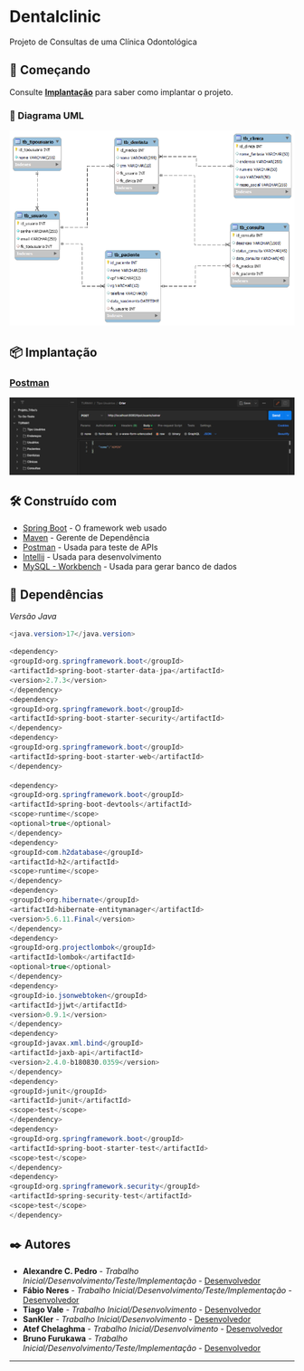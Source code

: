 # Dentalclinic

Projeto de Consultas de uma Clínica Odontológica

## 🚀 Começando

Consulte **[Implantação](#-implantao)** para saber como implantar o projeto.
### 🎲 Diagrama UML

![Imagem do diagrama UML](./images/diagrama-dentista.png)

## 📦 Implantação

### [Postman](Postman/TURMA1.postman_collection.json)
![Imagem postman](./images/postman.png)
## 🛠️ Construído com

* [Spring Boot](https://spring.io/) - O framework web usado
* [Maven](https://maven.apache.org/) - Gerente de Dependência
* [Postman](https://www.postman.com/) - Usada para teste de APIs
* [Intellij](https://www.jetbrains.com/idea/) - Usada para desenvolvimento
* [MySQL - Workbench](https://www.mysql.com/products/workbench/) - Usada para gerar banco de dados

## 🔗 Dependências
_Versão Java_
```java
<java.version>17</java.version>
```
```java
<dependency>
<groupId>org.springframework.boot</groupId>
<artifactId>spring-boot-starter-data-jpa</artifactId>
<version>2.7.3</version>
</dependency>
<dependency>
<groupId>org.springframework.boot</groupId>
<artifactId>spring-boot-starter-security</artifactId>
</dependency>
<dependency>
<groupId>org.springframework.boot</groupId>
<artifactId>spring-boot-starter-web</artifactId>
</dependency>

<dependency>
<groupId>org.springframework.boot</groupId>
<artifactId>spring-boot-devtools</artifactId>
<scope>runtime</scope>
<optional>true</optional>
</dependency>
<dependency>
<groupId>com.h2database</groupId>
<artifactId>h2</artifactId>
<scope>runtime</scope>
</dependency>
<dependency>
<groupId>org.hibernate</groupId>
<artifactId>hibernate-entitymanager</artifactId>
<version>5.6.11.Final</version>
</dependency>
<dependency>
<groupId>org.projectlombok</groupId>
<artifactId>lombok</artifactId>
<optional>true</optional>
</dependency>
<dependency>
<groupId>io.jsonwebtoken</groupId>
<artifactId>jjwt</artifactId>
<version>0.9.1</version>
</dependency>
<dependency>
<groupId>javax.xml.bind</groupId>
<artifactId>jaxb-api</artifactId>
<version>2.4.0-b180830.0359</version>
</dependency>
<dependency>
<groupId>junit</groupId>
<artifactId>junit</artifactId>
<scope>test</scope>
</dependency>
<dependency>
<groupId>org.springframework.boot</groupId>
<artifactId>spring-boot-starter-test</artifactId>
<scope>test</scope>
</dependency>
<dependency>
<groupId>org.springframework.security</groupId>
<artifactId>spring-security-test</artifactId>
<scope>test</scope>
</dependency>
```

## ✒️ Autores

* **Alexandre C. Pedro** - *Trabalho Inicial/Desenvolvimento/Teste/Implementação* - [Desenvolvedor](https://github.com/alexandrecpedro)
* **Fábio Neres** - *Trabalho Inicial/Desenvolvimento/Teste/Implementação* - [Desenvolvedor](https://github.com/neresfabio)
* **Tiago Vale** - *Trabalho Inicial/Desenvolvimento* - [Desenvolvedor](https://github.com/tpvale)
* **SanKler** - *Trabalho Inicial/Desenvolvimento* - [Desenvolvedor](https://github.com/linkParaPerfil)
* **Atef Chelaghma** - *Trabalho Inicial/Desenvolvimento* - [Desenvolvedor](https://github.com/linkParaPerfil)
* **Bruno Furukawa** - *Trabalho Inicial/Desenvolvimento/Teste/Implementação* - [Desenvolvedor](https://github.com/bfurukawa)

---
